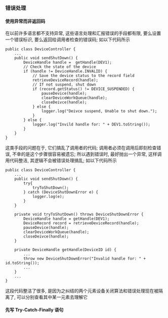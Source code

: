 ### 错误处理

#### 使用异常而非返回码
在以前许多语言都不支持异常, 这些语言处理和汇报错误的手段都有限, 要么设置一个错误标识, 要么返回给调用者检查的错误码; 如以下代码所示
```
public class DeviceController {
    ...
    public void sendShutDown() {
        DeviceHandle handle =  getHandle(DEV1);
        // Check the state of the device
        if (handle != DeviceHandle.INVALID) {
            // Save the device status to the record field
            retrieveDeviceRecord(handle);
            // If not suspend, shut down
            if (record.getStatus() != DEVICE_SUSPENDED) {
                pauseDevice(handle);
                clearDeviceWorkQueue(handle);
                closeDeivce(handle);
            } else {
                logger.log("Deivce suspend, Unable to shut down.");
            }
        } else {
            logger.log("Invild handle for: " + DEV1.toString());
        }
    }
}
```
这类手段的问题在于, 它们搞乱了调用者的代码; 调用者必须在调用后即刻检查错误, 不幸的是这个步骤很容易被遗忘; 所以遇到错误时, 最好抛出一个异常, 这样调用代码整洁, 其逻辑不会被错误处理搞乱; 如以下代码所示
```
public class DeviceController {
    ...
    public void sendShutDown() {
        try{
            tryToShutDown();
        } catch (DeviceShutDownError e) {
            logger.log(e);
        }
    }

    private void tryToShutDown() throws DeviceShutDownError {
        DeviceHandle handle = getHandle(DEV1);
        DeviceRecord record = retrieveDeviceRecord(handle);
        pauseDevice(handle);
        clearDeviceWorkQueue(handle);
        closeDeivce(handle);
    }

    private DeviceHandle getHandle(DeviceID id) {
        ...
        throw new DeviceShutDownError("Invalid handle for: " + id.toString());
        ...
    }
    ...
}
```
这段代码整洁了很多, 是因为之纠结的两个元素设备关闭算法和错误处理现在被隔离了, 可以分别查看其中某一元素去理解它

#### 先写 Try-Catch-Finally 语句
